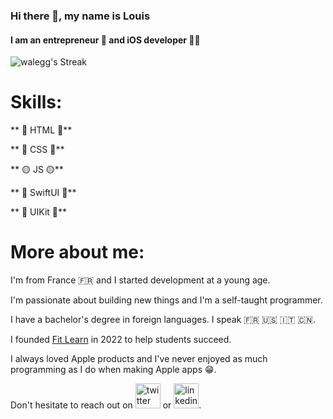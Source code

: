 ### Hi there 👋, my name is Louis
#### I am an entrepreneur 🚀 and iOS developer 👨‍💻

![walegg's Streak](https://github-readme-streak-stats.herokuapp.com/?user=walegg&theme=gruvbox&hide_border=true)

# Skills: 

** 🔸 HTML 🔸**

** 🔷 CSS 🔷**

** 🟡 JS 🟡**

** 🔷 SwiftUI 🔷**

** 🔸 UIKit 🔸**

# More about me:

I'm from France 🇫🇷 and I started development at a young age.

I'm passionate about building new things and I'm a self-taught programmer.

I have a bachelor's degree in foreign languages. I speak 🇫🇷 🇺🇸 🇮🇹 🇨🇳.

I founded [Fit Learn](www.fit-learn.com) in 2022 to help students succeed.

I always loved Apple products and I've never enjoyed as much programming as I do when making Apple apps 😁.

Don't hesitate to reach out on [<img src='https://cdn.jsdelivr.net/npm/simple-icons@3.0.1/icons/twitter.svg' alt='twitter' height='40'>](https://twitter.com/WaleML) or [<img src='https://cdn.jsdelivr.net/npm/simple-icons@3.0.1/icons/linkedin.svg' alt='linkedin' height='40'>](https://www.linkedin.com/in/louis-mille-66b382181/).


